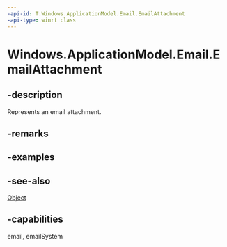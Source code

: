 ```yaml
---
-api-id: T:Windows.ApplicationModel.Email.EmailAttachment
-api-type: winrt class
---
```


<!-- Class syntax.
public class EmailAttachment : Windows.ApplicationModel.Email.IEmailAttachment, Windows.ApplicationModel.Email.IEmailAttachment2
-->

# Windows.ApplicationModel.Email.EmailAttachment

## -description
Represents an email attachment.

## -remarks
 
## -examples

## -see-also
[Object](https://msdn.microsoft.com/library/system.object.aspx)

## -capabilities
email, emailSystem
